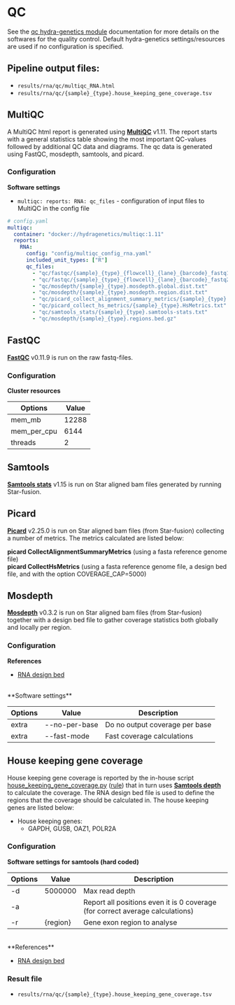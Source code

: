 # QC
See the [qc hydra-genetics module](https://snv_indels.readthedocs.io/en/latest/) documentation for more details on the softwares for the quality control. Default hydra-genetics settings/resources are used if no configuration is specified.


## Pipeline output files:

* `results/rna/qc/multiqc_RNA.html`
* `results/rna/qc/{sample}_{type}.house_keeping_gene_coverage.tsv`

## MultiQC
A MultiQC html report is generated using **[MultiQC](https://github.com/ewels/MultiQC)** v1.11. The report starts with a general statistics table showing the most important QC-values followed by additional QC data and diagrams. The qc data is generated using FastQC, mosdepth, samtools, and picard.

### Configuration
**Software settings**

* `multiqc: reports: RNA: qc_files` - configuration of input files to MultiQC in the config file

```yaml
# config.yaml
multiqc:
  container: "docker://hydragenetics/multiqc:1.11"
  reports:
    RNA:
      config: "config/multiqc_config_rna.yaml"
      included_unit_types: ["R"]
      qc_files:
        - "qc/fastqc/{sample}_{type}_{flowcell}_{lane}_{barcode}_fastq1_fastqc.zip"
        - "qc/fastqc/{sample}_{type}_{flowcell}_{lane}_{barcode}_fastq2_fastqc.zip"
        - "qc/mosdepth/{sample}_{type}.mosdepth.global.dist.txt"
        - "qc/mosdepth/{sample}_{type}.mosdepth.region.dist.txt"
        - "qc/picard_collect_alignment_summary_metrics/{sample}_{type}.alignment_summary_metrics.txt"
        - "qc/picard_collect_hs_metrics/{sample}_{type}.HsMetrics.txt"
        - "qc/samtools_stats/{sample}_{type}.samtools-stats.txt"
        - "qc/mosdepth/{sample}_{type}.regions.bed.gz"
```

## FastQC
**[FastQC](https://www.bioinformatics.babraham.ac.uk/projects/fastqc/)** v0.11.9 is run on the raw fastq-files.

### Configuration
**Cluster resources**

| **Options** | **Value** |
|-------------|-|
| mem_mb | 12288 |
| mem_per_cpu | 6144 |
| threads | 2 |

## Samtools
**[Samtools stats](http://www.htslib.org/doc/samtools-stats.html)** v1.15 is run on Star aligned bam files generated by running Star-fusion.

## Picard
**[Picard](https://broadinstitute.github.io/picard/)** v2.25.0 is run on Star aligned bam files (from Star-fusion) collecting a number of metrics. The metrics calculated are listed below:

**picard CollectAlignmentSummaryMetrics** (using a fasta reference genome file)  
**picard CollectHsMetrics** (using a fasta reference genome file, a design bed file, and with the option COVERAGE_CAP=5000)

## Mosdepth
**[Mosdepth](https://github.com/brentp/mosdepth)** v0.3.2 is run on Star aligned bam files (from Star-fusion) together with a design bed file to gather coverage statistics both globally and locally per region.

### Configuration
**References**

* [RNA design bed](references.md#design_bed_rna)

<br />
**Software settings**

| **Options** | **Value** | **Description** |
|-------------|-|-|
| extra | --no-per-base | Do no output coverage per base |
| extra | --fast-mode | Fast coverage calculations | |

## House keeping gene coverage
House keeping gene coverage is reported by the in-house script [house_keeping_gene_coverage.py](https://github.com/genomic-medicine-sweden/Twist_Solid/blob/develop/workflow/scripts/house_keeping_gene_coverage.py) ([rule](https://github.com/genomic-medicine-sweden/Twist_Solid/blob/develop/workflow/rules/house_keeping_gene_coverage.smk)) that in turn uses **[Samtools depth](http://www.htslib.org/doc/samtools-depth.html)** to calculate the coverage. The RNA design bed file is used to define the regions that the coverage should be calculated in. The house keeping genes are listed below:

* House keeping genes:
    - GAPDH, GUSB, OAZ1, POLR2A

### Configuration
**Software settings for samtools (hard coded)**

| **Options** | **Value** | **Description** |
|-------------|-|-|
| -d | 5000000 | Max read depth |
| -a | |Report all positions even it is 0 coverage (for correct average calculations) |
| -r | {region} | Gene exon region to analyse |

<br />
**References**

* [RNA design bed](references.md#design_bed_rna)

### Result file

* `results/rna/qc/{sample}_{type}.house_keeping_gene_coverage.tsv`
